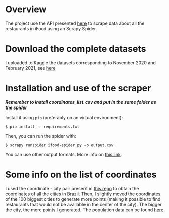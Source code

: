 # Overview
The project use the API presented [here](https://github.com/ricardotachinardi/ifood-scraper/blob/main/explorando_api_ifood.ipynb) to scrape data about all the restaurants in iFood using an Scrapy Spider.

# Download the complete datasets
I uploaded to Kaggle the datasets corresponding to November 2020 and February 2021, see [here](https://www.kaggle.com/ricardotachinardi/ifood-restaurants-data)

# Installation and use of the scraper

***Remember to install coordinates_list.csv and put in the same folder as the spider***

Install it using `pip` (preferably on an virtual environment):
```shell
$ pip install -r requirements.txt
```

Then, you can run the spider with:
```shell
$ scrapy runspider ifood-spider.py -o output.csv
```

You can use other output formats. More info on [this link](https://docs.scrapy.org/en/latest/topics/feed-exports.html#serialization-formats).

# Some info on the list of coordinates
I used the coordinate - city pair present in [this repo](https://github.com/kelvins/Municipios-Brasileiros/) to obtain the coordinates of all the cities in Brazil. Then, I slightly moved the coordinates of the 100 biggest cities to generate more points (making it possible to find restaurants that would not be available in the center of the city). The bigger the city, the more points I generated. The population data can be found [here](http://blog.mds.gov.br/redesuas/wp-content/uploads/2018/06/Lista-de-Munic%C3%ADpios-com-IBGE-Brasil.xlsx)
